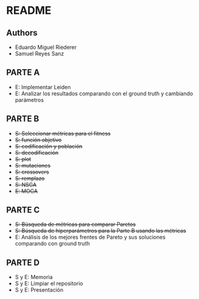 # README

## Authors
- Eduardo Miguel Riederer
- Samuel Reyes Sanz

## PARTE A
- E: Implementar Leiden
- E: Analizar los resultados comparando con el ground truth y cambiando parámetros

## PARTE B
- ~~S: Seleccionar métricas para el fitness~~ 
- ~~S: función objetivo~~
- ~~S: codificación y población~~
- ~~S: decodificación~~
- ~~S: plot~~
- ~~S: mutaciones~~
- ~~S: crossovers~~
- ~~S: remplazo~~
- ~~S: NSGA~~
- ~~E: MOGA~~

## PARTE C
- ~~S: Búsqueda de métricas para comparar Paretos~~
- ~~S: Búsqueda de hiperparámetros para la Parte B usando las métricas~~
- E: Análisis de los mejores frentes de Pareto y sus soluciones comparando con ground truth

## PARTE D
- S y E: Memoria
- S y E: Limpiar el repositorio
- S y E: Presentación